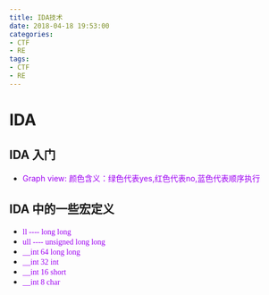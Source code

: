 ```yaml
---
title: IDA技术
date: 2018-04-18 19:53:00
categories:
- CTF
- RE
tags:
- CTF
- RE
---
```


# IDA

## IDA 入门

- <font color="#9E00F3">Graph view: 颜色含义：绿色代表yes,红色代表no,蓝色代表顺序执行</font>


## IDA 中的一些宏定义

- <font color="#9E00F3" face="Consolas">ll ---- long long </font>
- <font color="#9E00F3" face="Consolas">ull ---- unsigned long long</font>
- <font color="#9E00F3" face="Consolas">__int 64 long long</font>
- <font color="#9E00F3" face="Consolas">__int 32 int </font>
- <font color="#9E00F3" face="Consolas">__int 16 short </font>
- <font color="#9E00F3" face="Consolas">__int 8 char</font>